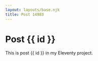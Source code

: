 ```yaml
---
layout: layouts/base.njk
title: Post 14983
---
```


# Post {{ id }}

This is post {{ id }} in my Eleventy project.
